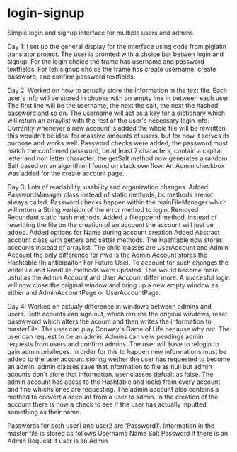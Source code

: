 # login-signup
Simple login and signup interface for multiple users and admins

Day 1:
I set up the general display for the interface using code from piglatin translator project. The user is promted with a choice bar betwen login and signup. For the login choice the frame has username and password textfields. For teh signup choice the frame has create username, create password, and confirm password textfields.

Day 2:
Worked on how to actually store the information in the text file. Each user's info will be stored in chunks with an empty line in between each user. The first line will be the username, the next the salt, the next the hashed password and so on. The username will act as a key for a dictionary which will return an arraylist with the rest of the user's necessary login info. Currently whenever a new account is added the whole file will be rewritten, this wouldn't be ideal for massive amounts of users, but for now it serves its purpose and works well.
Password checks were added, the password must match the confirmed password, be at least 7 characters, contain a capital letter and non letter character.
the getSalt method now generates a random Salt based on an algorithim I found on stack overflow.
An Admin checkbox was added for the create account page. 

Day 3:
Lots of readability, usability and organization changes.
Added PasswordManager class instead of static methods, bc methods arenot always called. Password checks happen within the mainFileManager which will return a String verision of the error method to login.
Removed Redundant static hash methods.
Added a fileappend method, instead of rewritting the file on the creation of an account the account will just be added.
Added options for Name during account creation
Added Abstract account class with getters and setter methods. The Hashtable now stores accounts instead of arraylist. The child classes are UserAccount and Admin Account the only difference for nwo is the Admin Account stores the Hashtable (In anticipaiton For Future Use). To account for such changes the writeFile and ReadFile methods were updated. This would become more usful as the Admin Account and User Account differ more.
A succesful login will now close the original window and bring up a new empty window as either and AdminAccountPage or UserAccountPage.

Day 4:
Worked on actualy difference in windows between admins and users. Both acounts can sign out, which rerurns the original windows, reset passwword which alters the acount and then writes the information to masterFile. The user can play Conway's Game of Life because why not. The user can request to be an admin. Admins can veiw pendings admin requests from users and confirm admins. The user will have to relogin to gain admin privileges. In order for this to happen new informations must be added to the user account storing wether the user has requested to become an admin, admin classes save that information to file as null but admin acounts don't store that information, user classes defualt as false. The admin account has acess to the Hashtable and looks from every account and fine whichs ones are requesting. The admin account also contains a method to convert a account from a user to admin.
In the creation of the account there is now a check to see if the user has actually inputted something as their name.

Passwords for both user1 and user2 are 'Password1'.
Information in the master file is stored as follows
Username
Name
Salt
Password
If there is an Admin Request
If user is an Admin
